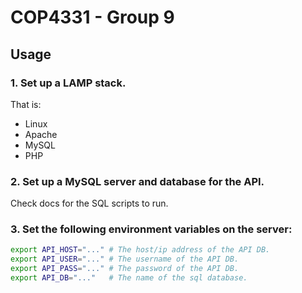 # COP4331 - Group 9


## Usage


### 1. Set up a LAMP stack.

That is:
- Linux
- Apache
- MySQL
- PHP

### 2. Set up a MySQL server and database for the API.

Check docs for the SQL scripts to run.

### 3. Set the following environment variables on the server:

```bash
export API_HOST="..." # The host/ip address of the API DB.
export API_USER="..." # The username of the API DB.
export API_PASS="..." # The password of the API DB.
export API_DB="..."   # The name of the sql database.
```


